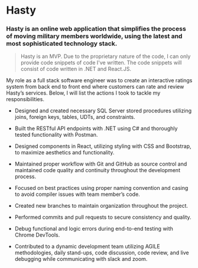# Hasty

### Hasty is an online web application that simplifies the process of moving military members worldwide, using the latest and most sophisticated technology stack. 

> Hasty is an MVP. Due to the proprietary nature of the code, I can only provide code snippets of code I've written. The code snippets will consist of code written in .NET and React.JS.

My role as a full stack software engineer was to create an interactive ratings system from back end to front end where customers can rate and review Hasty’s services. Below, I will list the actions I took to tackle my responsibilities. 

- Designed and created necessary SQL Server stored procedures utilizing joins, foreign keys, tables, UDTs, and constraints.

- Built the RESTful API endpoints with .NET using C# and thoroughly tested functionality with Postman.

- Designed components in React, utilizing styling with CSS and Bootstrap, to maximize aesthetics and functionality.

- Maintained proper workflow with Git and GitHub as source control and maintained code quality and continuity throughout the development process.

- Focused on best practices using proper naming convention and casing to avoid compiler issues with team member’s code.

- Created new branches to maintain organization throughout the project.

- Performed commits and pull requests to secure consistency and quality.
 
- Debug functional and logic errors during end-to-end testing with Chrome DevTools.

- Contributed to a dynamic development team utilizing AGILE methodologies, daily stand-ups, code
discussion, code review, and live debugging while communicating with slack and zoom.



